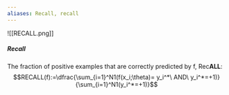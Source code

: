 ```yaml
---
aliases: Recall, recall
---
```

![[RECALL.png]]
##### Recall
The fraction of positive examples that are correctly predicted by f, Rec**ALL**:$$RECALL(f):=\dfrac{\sum_{i=1}^N1(f(x_i;\theta)= y_i^*\  AND\ y_i^*=+1)}{\sum_{i=1}^N1(y_i^*=+1)}$$
